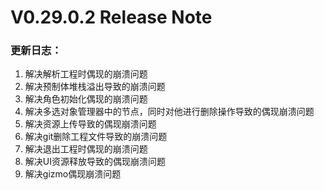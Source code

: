 # V0.29.0.2 Release Note

### 更新日志：

1. 解决解析工程时偶现的崩溃问题
2. 解决预制体堆栈溢出导致的崩溃问题
3. 解决角色初始化偶现的崩溃问题
4. 解决多选对象管理器中的节点，同时对他进行删除操作导致的偶现崩溃问题
5. 解决资源上传导致的偶现崩溃问题
6. 解决git删除工程文件导致的崩溃问题
7. 解决退出工程时偶现的崩溃问题
8. 解决UI资源释放导致的偶现崩溃问题
9. 解决gizmo偶现崩溃问题